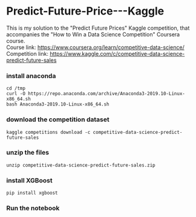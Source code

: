 # Predict-Future-Price---Kaggle

This is my solution to the "Predict Future Prices" Kaggle competition, that accompanies the "How to Win a Data Science Competition" Coursera course.  
Course link: https://www.coursera.org/learn/competitive-data-science/  
Competition link: https://www.kaggle.com/c/competitive-data-science-predict-future-sales

### install anaconda
```
cd /tmp
curl -O https://repo.anaconda.com/archive/Anaconda3-2019.10-Linux-x86_64.sh
bash Anaconda3-2019.10-Linux-x86_64.sh
```

### download the competition dataset

`kaggle competitions download -c competitive-data-science-predict-future-sales`

### unzip the files

`unzip competitive-data-science-predict-future-sales.zip`

### install XGBoost
`pip install xgboost`

### Run the notebook
